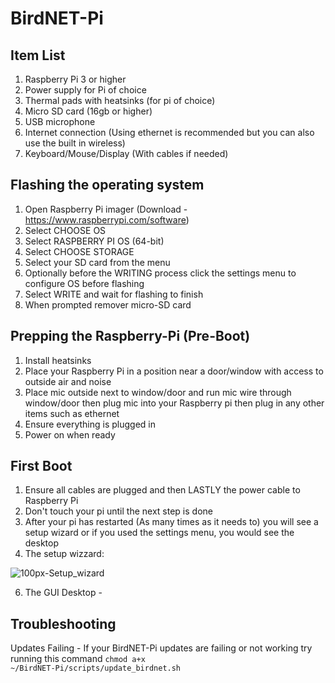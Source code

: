 # BirdNET-Pi
## Item List
1. Raspberry Pi 3 or higher
2. Power supply for Pi of choice
3. Thermal pads with heatsinks (for pi of choice)
4. Micro SD card (16gb or higher)
5. USB microphone
6. Internet connection (Using ethernet is recommended but you can also use the built in wireless)
7. Keyboard/Mouse/Display (With cables if needed)

## Flashing the operating system
1. Open Raspberry Pi imager (Download - https://www.raspberrypi.com/software)
2. Select CHOOSE OS
3. Select RASPBERRY PI OS (64-bit)
4. Select CHOOSE STORAGE
5. Select your SD card from the menu
6. Optionally before the WRITING process click the settings menu to configure OS before flashing
7. Select WRITE and wait for flashing to finish
8. When prompted remover micro-SD card

## Prepping the Raspberry-Pi (Pre-Boot)
1. Install heatsinks
2. Place your Raspberry Pi in a position near a door/window with access to outside air and noise
3. Place mic outside next to window/door and run mic wire through window/door then plug mic into your Raspberry pi then plug in any other items such as ethernet
4. Ensure everything is plugged in
5. Power on when ready

## First Boot
1. Ensure all cables are plugged and then LASTLY the power cable to Raspberry Pi
2. Don't touch your pi until the next step is done
3. After your pi has restarted (As many times as it needs to) you will see a setup wizard or if you used the settings menu, you would see the desktop
4. The setup wizzard:

![100px-Setup_wizard](https://github.com/JezzComputers/BirdNET-Pi/assets/129046176/895306b9-20c6-47e4-9c72-ef9ea74817db)

6. The GUI Desktop - 

## Troubleshooting
Updates Failing - If your BirdNET-Pi updates are failing or not working try running this command <code>chmod a+x ~/BirdNET-Pi/scripts/update_birdnet.sh</code>
